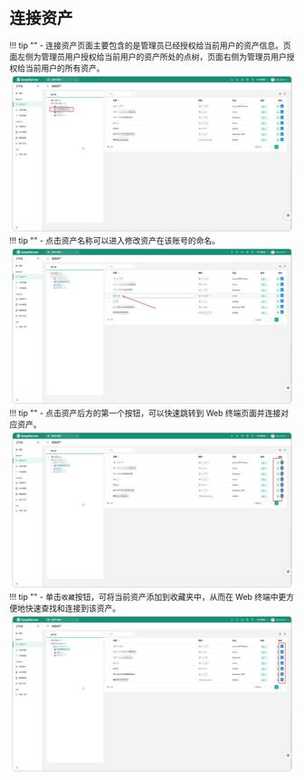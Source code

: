 # 连接资产
!!! tip ""
    - 连接资产页面主要包含的是管理员已经授权给当前用户的资产信息。页面左侧为管理员用户授权给当前用户的资产所处的点树，页面右侧为管理员用户授权给当前用户的所有资产。
![v4_assets_connect_1](../../../../img/v4_assets_connection_1.png)
!!! tip ""
    - 点击资产名称可以进入修改资产在该账号的命名。
![v4_assets_connect_2](../../../../img/v4_assets_connection_2.png)
!!! tip ""
    - 点击资产后方的第一个按钮，可以快速跳转到 Web 终端页面并连接对应资产。
![v4_assets_connect_3](../../../../img/v4_assets_connection_3.png)
!!! tip ""
    - 单击`收藏`按钮，可将当前资产添加到收藏夹中，从而在 Web 终端中更方便地快速查找和连接到该资产。
![v4_assets_connect_4](../../../../img/v4_assets_connection_4.png)